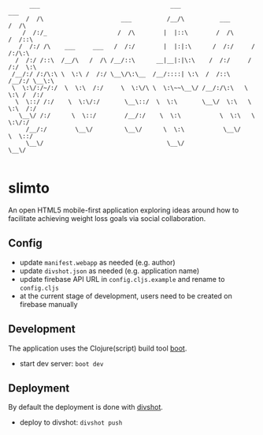 ```
      ___                                     ___                       ___     
     /  /\                      ___          /__/\          ___        /  /\    
    /  /:/_                    /  /\        |  |::\        /  /\      /  /::\   
   /  /:/ /\    ___     ___   /  /:/        |  |:|:\      /  /:/     /  /:/\:\  
  /  /:/ /::\  /__/\   /  /\ /__/::\      __|__|:|\:\    /  /:/     /  /:/  \:\ 
 /__/:/ /:/\:\ \  \:\ /  /:/ \__\/\:\__  /__/::::| \:\  /  /::\    /__/:/ \__\:\
 \  \:\/:/~/:/  \  \:\  /:/     \  \:\/\ \  \:\~~\__\/ /__/:/\:\   \  \:\ /  /:/
  \  \::/ /:/    \  \:\/:/       \__\::/  \  \:\       \__\/  \:\   \  \:\  /:/ 
   \__\/ /:/      \  \::/        /__/:/    \  \:\           \  \:\   \  \:\/:/  
     /__/:/        \__\/         \__\/      \  \:\           \__\/    \  \::/   
     \__\/                                   \__\/                     \__\/    


```


# slimto

An open HTML5 mobile-first application exploring ideas around how to facilitate
achieving weight loss goals via social collaboration.

## Config

- update `manifest.webapp` as needed (e.g. author)
- update `divshot.json` as needed (e.g. application name)
- update firebase API URL in `config.cljs.example` and rename to `config.cljs`
- at the current stage of development, users need to be created on firebase
  manually

## Development

The application uses the Clojure(script) build tool
[boot](https://github.com/boot-clj/boot).

- start dev server: `boot dev`

## Deployment

By default the deployment is done with [divshot](https://divshot.com/).

- deploy to divshot: `divshot push`
